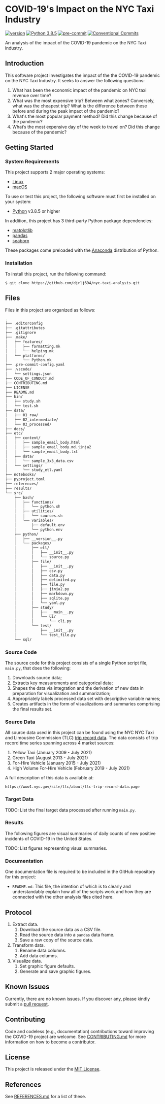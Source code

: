 # COVID-19's Impact on the NYC Taxi Industry

[![version](https://img.shields.io/badge/version-0.1.0-yellow.svg)](https://semver.org)
[![Python 3.8.5](https://img.shields.io/badge/python-3.8.5-blue.svg)](https://www.python.org/downloads/release/python-376/)
[![pre-commit](https://img.shields.io/badge/pre--commit-enabled-brightgreen?logo=pre-commit&logoColor=white)](https://github.com/pre-commit/pre-commit)
[![Conventional Commits](https://img.shields.io/badge/Conventional%20Commits-1.0.0-yellow.svg)](https://conventionalcommits.org)

An analysis of the impact of the COVID-19 pandemic on the NYC Taxi industry.

## Introduction

This software project investigates the impact of the the COVID-19 pandemic on
the NYC Taxi Industry. It seeks to answer the following questions:

1. What has been the economic impact of the pandemic on NYC taxi revenue over
   time?
2. What was the most expensive trip? Between what zones? Conversely, what was
   the cheapest trip? What is the difference between these before and during the
   peak impact of the pandemic?
3. What's the most popular payment method? Did this change because of the
   pandemic?
4. What’s the most expensive day of the week to travel on? Did this change
   because of the pandemic?

## Getting Started

### System Requirements

This project supports 2 major operating systems:

* [Linux][Linux]
* [macOS][macOS]

To use or test this project, the following software must first be installed on your
system:

* [Python][Python] v3.8.5 or higher

In addition, this project has 3 third-party Python package dependencies:

* [matplotlib][matplotlib]
* [pandas][pandas]
* [seaborn][seaborn]

These packages come preloaded with the [Anaconda][Anaconda] distribution of
Python.

### Installation

To install this project, run the following command:

```shell
$ git clone https://github.com/djrlj694/nyc-taxi-analysis.git
```

## Files

Files in this project are organized as follows:

```bash
.
├── .editorconfig
├── .gitattributes
├── .gitignore
├── .make/
│   ├── features/
│   │   ├── formatting.mk
│   │   └── helping.mk
│   └── platforms/
│       └── Python.mk
├── .pre-commit-config.yaml
├── .vscode/
│   └── settings.json
├── CODE_OF_CONDUCT.md
├── CONTRIBUTING.md
├── LICENSE
├── README.md
├── bin/
│   ├── study.sh
│   └── test.sh
├── data/
│   ├── 01_raw/
│   ├── 02_intermediate/
│   └── 03_processed/
├── docs/
├── etc/
│   ├── content/
│   │   ├── sample_email_body.html
│   │   ├── sample_email_body.md.jinja2
│   │   └── sample_email_body.txt
│   ├── data/
│   │   └── sample_3x3_data.csv
│   └── settings/
│       └── study_etl.yaml
├── notebooks/
├── pyproject.toml
├── references/
├── results/
└── src/
    ├── bash/
    │   ├── functions/
    │   │   └── python.sh
    │   ├── utilities/
    │   │   └── sources.sh
    │   └── variables/
    │       ├── default.env
    │       └── python.env
    ├── python/
    │   ├── __version__.py
    │   └── packages/
    │       ├── etl/
    │       │   ├── __init__.py
    │       │   └── source.py
    │       ├── file/
    │       │   ├── __init__.py
    │       │   ├── csv.py
    │       │   ├── data.py
    │       │   ├── delimited.py
    │       │   ├── file.py
    │       │   ├── jinja2.py
    │       │   ├── markdown.py
    │       │   ├── sqlite.py
    │       │   └── yaml.py
    │       ├── study/
    │       │   ├── __main__.py
    │       │   └── ui/
    │       │       └── cli.py
    │       └── test/
    │           ├── __init__.py
    │           └── test_file.py
    └── sql/
```

### Source Code

The source code for this project consists of a single Python script file,
`main.py`, that does the following:

1. Downloads source data;
2. Extracts key measurements and categorical data;
3. Shapes the data via integration and the derivation of new data in preparation
   for visualization and summarization;
4. Appropriately labels processed data set with descriptive variable names;
5. Creates artifacts in the form of visualizations and summaries comprising the
   final results set.

### Source Data

All source data used in this project can be found using the NYC NYC Taxi and
Limousine Commission (TLC) [trip record data][TLC]. The data consists of trip
record time series spanning across 4 market sources:

1. Yellow Taxi (January 2009 - July 2021)
2. Green Taxi (August 2013 - July 2021)
3. For-Hire Vehicle (January 2015 - July 2021)
4. High Volume For-Hire Vehicle (February 2019 - July 2021)

A full description of this data is available at:

`https://www1.nyc.gov/site/tlc/about/tlc-trip-record-data.page`


### Target Data

TODO: List the final target data processed after running `main.py`.

### Results

The following figures are visual summaries of daily counts of new positive
incidents of COVID-19 in the United States.

TODO: List figures representing visual summaries.

### Documentation

One documentation file is required to be included in the GitHub repository for
this project:

* `README.md`: This file, the intention of which is to clearly and understandably
explain how all of the scripts work and how they are connected with the other
analysis files cited here.

## Protocol

1. Extract data.
    1. Download the source data as a CSV file.
    2. Read the source data into a `pandas` data frame.
    3. Save a raw copy of the source data.
2. Transform data.
    1. Rename data columns.
    2. Add data columns.
3. Visualize data.
    1. Set graphic figure defaults.
    2. Generate and save graphic figures.

## Known Issues

Currently, there are no known issues.  If you discover any, please kindly submit
a [pull request](CONTRIBUTING.md).

## Contributing

Code and codeless (e.g., documentation) contributions toward improving the
COVID-19 project are welcome. See [CONTRIBUTING.md](CONTRIBUTING.md) for more
information on how to become a contributor.

## License

This project is released under the [MIT License](LICENSE).

## References

See [REFERENCES.md](REFERENCES.md) for a list of these.

[Anaconda]: https://www.anaconda.com/products/individual
[Linux]: https://www.linuxfoundation.org
[macOS]: https://www.apple.com/macos/
[matplotlib]: https://matplotlib.org
[Python]: https://www.python.org
[pandas]: https://pandas.pydata.org
[seaborn]: https://seaborn.pydata.org
[TLC]: https://www1.nyc.gov/site/tlc/about/tlc-trip-record-data.page
